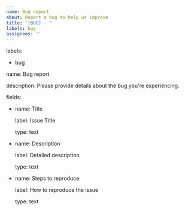 ```yaml
---
name: Bug report
about: Report a bug to help us improve
title: "[BUG] - "
labels: bug
assignees: ''
---
```



labels: 

  - bug

name: Bug report

description: Please provide details about the bug you're experiencing.



fields:

- name: Title

  label: Issue Title

  type: text

- name: Description

  label: Detailed description

  type: text

- name: Steps to reproduce

  label: How to reproduce the issue

  type: text

